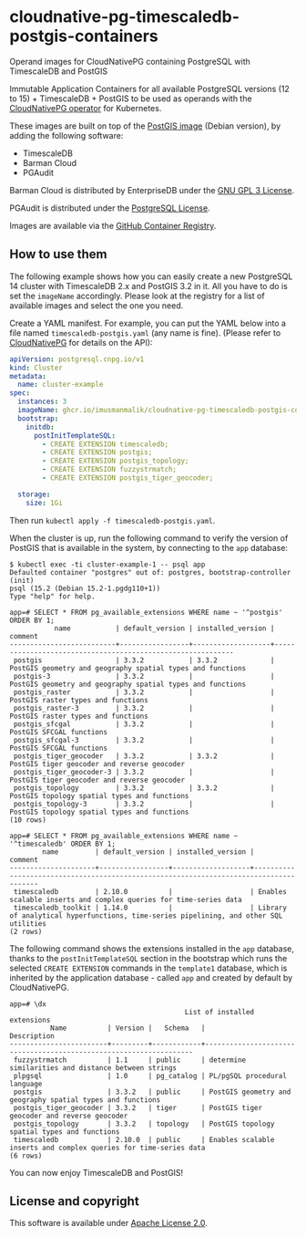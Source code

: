# cloudnative-pg-timescaledb-postgis-containers

Operand images for CloudNativePG containing PostgreSQL with TimescaleDB and PostGIS

Immutable Application Containers for all available PostgreSQL versions (12 to 15) + TimescaleDB + PostGIS to be used as operands 
with the [CloudNativePG operator](https://cloudnative-pg.io) for Kubernetes.

These images are built on top of the [PostGIS image](https://hub.docker.com/r/postgis/postgis)
(Debian version), by adding the following software:

- TimescaleDB
- Barman Cloud
- PGAudit

Barman Cloud is distributed by EnterpriseDB under the
[GNU GPL 3 License](https://github.com/EnterpriseDB/barman/blob/master/LICENSE).

PGAudit is distributed under the
[PostgreSQL License](https://github.com/pgaudit/pgaudit/blob/master/LICENSE).

Images are available via the
[GitHub Container Registry](https://github.com/imusmanmalik/cloudnative-pg-timescaledb-postgis-containers/pkgs/container/timescaledb-postgis).

## How to use them

The following example shows how you can easily create a new PostgreSQL 14
cluster with TimescaleDB 2.x and PostGIS 3.2 in it. All you have to do is set the `imageName`
accordingly. Please look at the registry for a list of available images
and select the one you need.

Create a YAML manifest. For example, you can put the YAML below into a file
named `timescaledb-postgis.yaml` (any name is fine). (Please refer to
[CloudNativePG](https://cloudnative-pg.io/docs) for details on the API):

```yaml
apiVersion: postgresql.cnpg.io/v1
kind: Cluster
metadata:
  name: cluster-example
spec:
  instances: 3
  imageName: ghcr.io/imusmanmalik/cloudnative-pg-timescaledb-postgis-containers/timescaledb-postgis:14-3.2
  bootstrap:
    initdb:
      postInitTemplateSQL:
        - CREATE EXTENSION timescaledb;
        - CREATE EXTENSION postgis;
        - CREATE EXTENSION postgis_topology;
        - CREATE EXTENSION fuzzystrmatch;
        - CREATE EXTENSION postgis_tiger_geocoder;

  storage:
    size: 1Gi
```

Then run `kubectl apply -f timescaledb-postgis.yaml`.

When the cluster is up, run the following command to verify the version of
PostGIS that is available in the system, by connecting to the `app` database:

```console
$ kubectl exec -ti cluster-example-1 -- psql app
Defaulted container "postgres" out of: postgres, bootstrap-controller (init)
psql (15.2 (Debian 15.2-1.pgdg110+1))
Type "help" for help.

app=# SELECT * FROM pg_available_extensions WHERE name ~ '^postgis' ORDER BY 1;
           name           | default_version | installed_version |                          comment                           
--------------------------+-----------------+-------------------+------------------------------------------------------------
 postgis                  | 3.3.2           | 3.3.2             | PostGIS geometry and geography spatial types and functions
 postgis-3                | 3.3.2           |                   | PostGIS geometry and geography spatial types and functions
 postgis_raster           | 3.3.2           |                   | PostGIS raster types and functions
 postgis_raster-3         | 3.3.2           |                   | PostGIS raster types and functions
 postgis_sfcgal           | 3.3.2           |                   | PostGIS SFCGAL functions
 postgis_sfcgal-3         | 3.3.2           |                   | PostGIS SFCGAL functions
 postgis_tiger_geocoder   | 3.3.2           | 3.3.2             | PostGIS tiger geocoder and reverse geocoder
 postgis_tiger_geocoder-3 | 3.3.2           |                   | PostGIS tiger geocoder and reverse geocoder
 postgis_topology         | 3.3.2           | 3.3.2             | PostGIS topology spatial types and functions
 postgis_topology-3       | 3.3.2           |                   | PostGIS topology spatial types and functions
(10 rows)

app=# SELECT * FROM pg_available_extensions WHERE name ~ '^timescaledb' ORDER BY 1;
        name         | default_version | installed_version |                                        comment                                        
---------------------+-----------------+-------------------+---------------------------------------------------------------------------------------
 timescaledb         | 2.10.0          |                   | Enables scalable inserts and complex queries for time-series data
 timescaledb_toolkit | 1.14.0          |                   | Library of analytical hyperfunctions, time-series pipelining, and other SQL utilities
(2 rows)
```

The following command shows the extensions installed in the `app` database,
thanks to the `postInitTemplateSQL` section in the bootstrap which runs the
selected `CREATE EXTENSION` commands in the `template1` database, which is
inherited by the application database - called `app` and created by default by
CloudNativePG.

```console
app=# \dx
                                           List of installed extensions
          Name          | Version |   Schema   |                            Description                            
------------------------+---------+------------+-------------------------------------------------------------------
 fuzzystrmatch          | 1.1     | public     | determine similarities and distance between strings
 plpgsql                | 1.0     | pg_catalog | PL/pgSQL procedural language
 postgis                | 3.3.2   | public     | PostGIS geometry and geography spatial types and functions
 postgis_tiger_geocoder | 3.3.2   | tiger      | PostGIS tiger geocoder and reverse geocoder
 postgis_topology       | 3.3.2   | topology   | PostGIS topology spatial types and functions
 timescaledb            | 2.10.0  | public     | Enables scalable inserts and complex queries for time-series data
(6 rows)
```

You can now enjoy TimescaleDB and PostGIS!

## License and copyright

This software is available under [Apache License 2.0](LICENSE).
